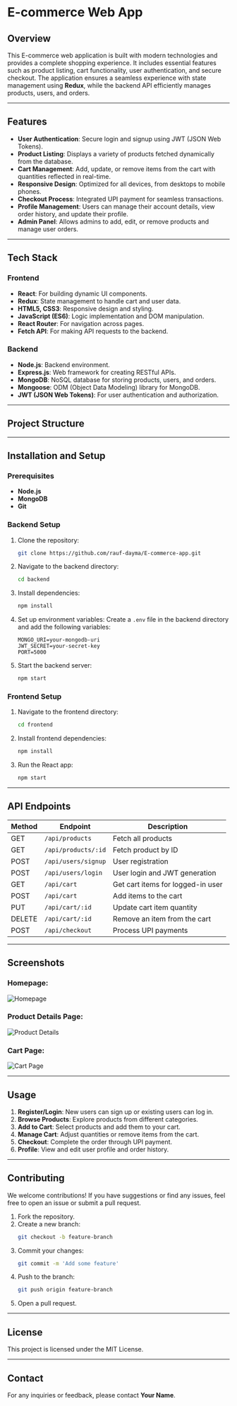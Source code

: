 # E-commerce Web App

## Overview  
This E-commerce web application is built with modern technologies and provides a complete shopping experience. It includes essential features such as product listing, cart functionality, user authentication, and secure checkout. The application ensures a seamless experience with state management using **Redux**, while the backend API efficiently manages products, users, and orders.

---

## Features
- **User Authentication**: Secure login and signup using JWT (JSON Web Tokens).
- **Product Listing**: Displays a variety of products fetched dynamically from the database.
- **Cart Management**: Add, update, or remove items from the cart with quantities reflected in real-time.
- **Responsive Design**: Optimized for all devices, from desktops to mobile phones.
- **Checkout Process**: Integrated UPI payment for seamless transactions.
- **Profile Management**: Users can manage their account details, view order history, and update their profile.
- **Admin Panel**: Allows admins to add, edit, or remove products and manage user orders.

---

## Tech Stack

### Frontend
- **React**: For building dynamic UI components.
- **Redux**: State management to handle cart and user data.
- **HTML5, CSS3**: Responsive design and styling.
- **JavaScript (ES6)**: Logic implementation and DOM manipulation.
- **React Router**: For navigation across pages.
- **Fetch API**: For making API requests to the backend.

### Backend
- **Node.js**: Backend environment.
- **Express.js**: Web framework for creating RESTful APIs.
- **MongoDB**: NoSQL database for storing products, users, and orders.
- **Mongoose**: ODM (Object Data Modeling) library for MongoDB.
- **JWT (JSON Web Tokens)**: For user authentication and authorization.

---

## Project Structure


---

## Installation and Setup

### Prerequisites
- **Node.js**
- **MongoDB**
- **Git**

### Backend Setup

1. Clone the repository:
    ```bash
    git clone https://github.com/rauf-dayma/E-commerce-app.git
    ```
2. Navigate to the backend directory:
    ```bash
    cd backend
    ```
3. Install dependencies:
    ```bash
    npm install
    ```
4. Set up environment variables: Create a `.env` file in the backend directory and add the following variables:
    ```
    MONGO_URI=your-mongodb-uri
    JWT_SECRET=your-secret-key
    PORT=5000
    ```
5. Start the backend server:
    ```bash
    npm start
    ```

### Frontend Setup

1. Navigate to the frontend directory:
    ```bash
    cd frontend
    ```
2. Install frontend dependencies:
    ```bash
    npm install
    ```
3. Run the React app:
    ```bash
    npm start
    ```

---

## API Endpoints

| Method | Endpoint               | Description                       |
|--------|------------------------|-----------------------------------|
| GET    | `/api/products`         | Fetch all products                |
| GET    | `/api/products/:id`     | Fetch product by ID               |
| POST   | `/api/users/signup`     | User registration                 |
| POST   | `/api/users/login`      | User login and JWT generation     |
| GET    | `/api/cart`             | Get cart items for logged-in user |
| POST   | `/api/cart`             | Add items to the cart             |
| PUT    | `/api/cart/:id`         | Update cart item quantity         |
| DELETE | `/api/cart/:id`         | Remove an item from the cart      |
| POST   | `/api/checkout`         | Process UPI payments              |

---

## Screenshots

### Homepage:
![Homepage](./screenshots/homepage.png)

### Product Details Page:
![Product Details](./screenshots/product-details.png)

### Cart Page:
![Cart Page](./screenshots/cart.png)

---

## Usage

1. **Register/Login**: New users can sign up or existing users can log in.
2. **Browse Products**: Explore products from different categories.
3. **Add to Cart**: Select products and add them to your cart.
4. **Manage Cart**: Adjust quantities or remove items from the cart.
5. **Checkout**: Complete the order through UPI payment.
6. **Profile**: View and edit user profile and order history.

---

## Contributing

We welcome contributions! If you have suggestions or find any issues, feel free to open an issue or submit a pull request.

1. Fork the repository.
2. Create a new branch:
    ```bash
    git checkout -b feature-branch
    ```
3. Commit your changes:
    ```bash
    git commit -m 'Add some feature'
    ```
4. Push to the branch:
    ```bash
    git push origin feature-branch
    ```
5. Open a pull request.

---

## License

This project is licensed under the MIT License.

---

## Contact

For any inquiries or feedback, please contact **Your Name**.


